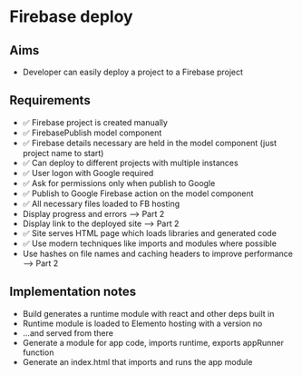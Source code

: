 Firebase deploy
===============

Aims
----

- Developer can easily deploy a project to a Firebase project

Requirements
------------

- ✅ Firebase project is created manually
- ✅ FirebasePublish model component
- ✅ Firebase details necessary are held in the model component (just project name to start)
- ✅ Can deploy to different projects with multiple instances
- ✅ User logon with Google required
- ✅ Ask for permissions only when publish to Google
- ✅ Publish to Google Firebase action on the model component
- ✅ All necessary files loaded to FB hosting
- Display progress and errors --> Part 2
- Display link to the deployed site --> Part 2
- ✅ Site serves HTML page which loads libraries and generated code
- ✅ Use modern techniques like imports and modules where possible
- Use hashes on file names and caching headers to improve performance --> Part 2

Implementation notes
--------------------

- Build generates a runtime module with react and other deps built in
- Runtime module is loaded to Elemento hosting with a version no
- ...and served from there
- Generate a module for app code, imports runtime, exports appRunner function
- Generate an index.html that imports and runs the app module